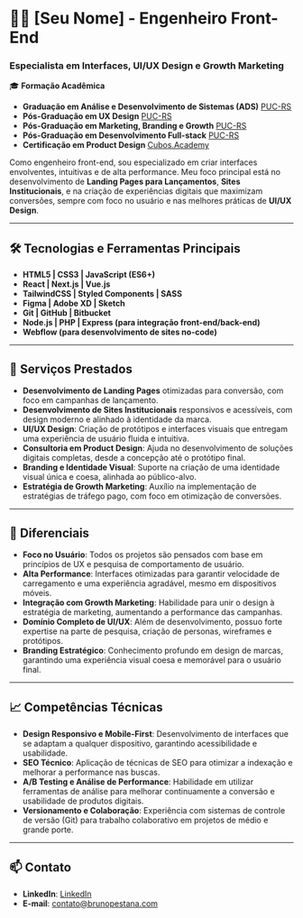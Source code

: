 # 👨‍💻 [Seu Nome] - Engenheiro Front-End

### Especialista em Interfaces, UI/UX Design e Growth Marketing

🎓 **Formação Acadêmica**  
- **Graduação em Análise e Desenvolvimento de Sistemas (ADS)** [PUC-RS](https://online.pucrs.br/graduacao/analise-desenvolvimento-sistemas-full-stack-mobile)
- **Pós-Graduação em UX Design** [PUC-RS](https://online.pucrs.br/pos-graduacao/user-experience-design-and-beyond-edicao-2024)
- **Pós-Graduação em Marketing, Branding e Growth** [PUC-RS](https://online.pucrs.br/mba/marketing-branding-e-growth)
- **Pós-Graduação em Desenvolvimento Full-stack** [PUC-RS](https://online.pucrs.br/pos-graduacao/desenvolvimento-full-stack)
- **Certificação em Product Design** [Cubos.Academy](https://cubos.academy/cursos/product-design)

Como engenheiro front-end, sou especializado em criar interfaces envolventes, intuitivas e de alta performance. Meu foco principal está no desenvolvimento de **Landing Pages para Lançamentos**, **Sites Institucionais**, e na criação de experiências digitais que maximizam conversões, sempre com foco no usuário e nas melhores práticas de **UI/UX Design**.

---

## 🛠 **Tecnologias e Ferramentas Principais**
- **HTML5 | CSS3 | JavaScript (ES6+)**
- **React | Next.js | Vue.js**
- **TailwindCSS | Styled Components | SASS**
- **Figma | Adobe XD | Sketch**
- **Git | GitHub | Bitbucket**
- **Node.js | PHP | Express (para integração front-end/back-end)**
- **Webflow (para desenvolvimento de sites no-code)**

---

## 💼 **Serviços Prestados**
- **Desenvolvimento de Landing Pages** otimizadas para conversão, com foco em campanhas de lançamento.
- **Desenvolvimento de Sites Institucionais** responsivos e acessíveis, com design moderno e alinhado à identidade da marca.
- **UI/UX Design**: Criação de protótipos e interfaces visuais que entregam uma experiência de usuário fluida e intuitiva.
- **Consultoria em Product Design**: Ajuda no desenvolvimento de soluções digitais completas, desde a concepção até o protótipo final.
- **Branding e Identidade Visual**: Suporte na criação de uma identidade visual única e coesa, alinhada ao público-alvo.
- **Estratégia de Growth Marketing**: Auxílio na implementação de estratégias de tráfego pago, com foco em otimização de conversões.

---

## 🚀 **Diferenciais**
- **Foco no Usuário**: Todos os projetos são pensados com base em princípios de UX e pesquisa de comportamento de usuário.
- **Alta Performance**: Interfaces otimizadas para garantir velocidade de carregamento e uma experiência agradável, mesmo em dispositivos móveis.
- **Integração com Growth Marketing**: Habilidade para unir o design à estratégia de marketing, aumentando a performance das campanhas.
- **Domínio Completo de UI/UX**: Além de desenvolvimento, possuo forte expertise na parte de pesquisa, criação de personas, wireframes e protótipos.
- **Branding Estratégico**: Conhecimento profundo em design de marcas, garantindo uma experiência visual coesa e memorável para o usuário final.

---

## 📈 **Competências Técnicas**
- **Design Responsivo e Mobile-First**: Desenvolvimento de interfaces que se adaptam a qualquer dispositivo, garantindo acessibilidade e usabilidade.
- **SEO Técnico**: Aplicação de técnicas de SEO para otimizar a indexação e melhorar a performance nas buscas.
- **A/B Testing e Análise de Performance**: Habilidade em utilizar ferramentas de análise para melhorar continuamente a conversão e usabilidade de produtos digitais.
- **Versionamento e Colaboração**: Experiência com sistemas de controle de versão (Git) para trabalho colaborativo em projetos de médio e grande porte.

---

## 📫 **Contato**
- **LinkedIn**: [LinkedIn](https://www.linkedin.com/in/seulinkedin)
- **E-mail**: contato@brunopestana.com

